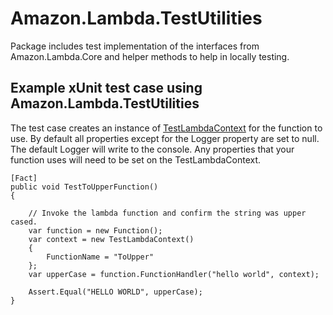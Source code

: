 # Amazon.Lambda.TestUtilities

Package includes test implementation of the interfaces from Amazon.Lambda.Core and helper methods to help in locally testing.

 
 ## Example xUnit test case using Amazon.Lambda.TestUtilities

The test case creates an instance of [TestLambdaContext](src/Amazon.Lambda.TestUtilities/TestLambdaContext.cs) for the function to use. 
By default all properties except for the Logger property are set to null. The default Logger will write to the console. Any properties that your function uses will need to be set
on the TestLambdaContext.
```
[Fact]
public void TestToUpperFunction()
{

    // Invoke the lambda function and confirm the string was upper cased.
    var function = new Function();
    var context = new TestLambdaContext()
    {
        FunctionName = "ToUpper"
    };
    var upperCase = function.FunctionHandler("hello world", context);

    Assert.Equal("HELLO WORLD", upperCase);
}
```